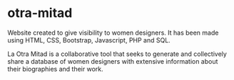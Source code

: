 # otra-mitad
Website created to give visibility to women designers. It has been made using HTML, CSS, Bootstrap, Javascript, PHP and SQL.

La Otra Mitad is a collaborative tool that seeks to generate and collectively share a database of women designers with extensive information about their biographies and their work.
